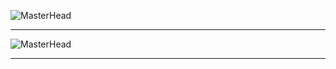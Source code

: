 
![MasterHead](https://media.discordapp.net/attachments/1050591171921072130/1051066348656136192/Untitled3.png?width=1356&height=403)
--- ---
![MasterHead](https://media.discordapp.net/attachments/1050591171921072130/1051066333950914580/Untitled_3.png?width=1356&height=566)
--- ---
